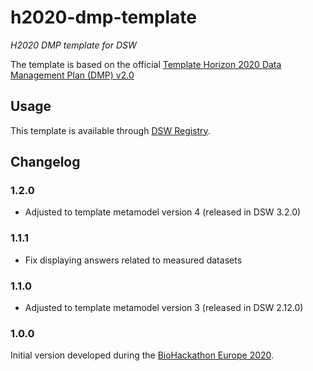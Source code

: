 # h2020-dmp-template

*H2020 DMP template for DSW*

The template is based on the official [Template Horizon 2020 Data Management Plan (DMP) v2.0](https://ec.europa.eu/research/participants/data/ref/h2020/other/gm/reporting/h2020-tpl-oa-data-mgt-plan-annotated_en.pdf)

## Usage

This template is available through [DSW Registry](https://registry.ds-wizard.org/templates).

## Changelog

### 1.2.0

- Adjusted to template metamodel version 4 (released in DSW 3.2.0)

### 1.1.1

- Fix displaying answers related to measured datasets

### 1.1.0

- Adjusted to template metamodel version 3 (released in DSW 2.12.0)

### 1.0.0

Initial version developed during the [BioHackathon Europe 2020](https://www.biohackathon-europe.org).


